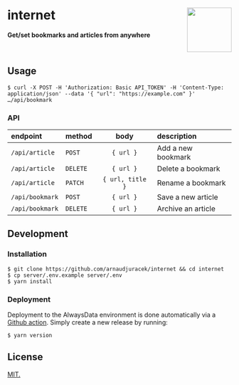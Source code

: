 # internet <img src="https://emojipedia-us.s3.dualstack.us-west-1.amazonaws.com/thumbs/240/apple/285/house_1f3e0.png" width="100" align="right">
**Get/set bookmarks and articles from anywhere**

<br>

## Usage

```console
$ curl -X POST -H 'Authorization: Basic API_TOKEN' -H 'Content-Type: application/json' --data '{ "url": "https://example.com" }' …/api/bookmark
```

### API

| endpoint | method | body | description |
| :------- | :----- | :--: | :---------- |
| `/api/article` | `POST` | `{ url }` | Add a new bookmark |
| `/api/article` | `DELETE` | `{ url }` | Delete a bookmark |
| `/api/article` | `PATCH` | `{ url, title }` | Rename a bookmark |
| `/api/bookmark` | `POST` | `{ url }` | Save a new article |
| `/api/bookmark` | `DELETE` | `{ url }` | Archive an article |

## Development

### Installation

```console
$ git clone https://github.com/arnaudjuracek/internet && cd internet
$ cp server/.env.example server/.env
$ yarn install
```

### Deployment
Deployment to the AlwaysData environment is done automatically via a [Github action](.github/workflows/deploy-alwaysdata.yml). Simply create a new release by running:

```console
$ yarn version
```

## License

[MIT.](https://tldrlegal.com/license/mit-license)

